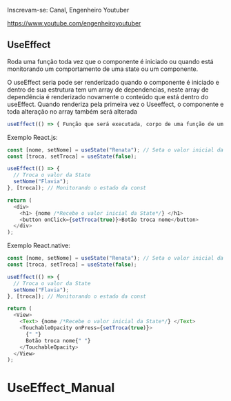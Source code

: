 Inscrevam-se: Canal, Engenheiro Youtuber

https://www.youtube.com/engenheiroyoutuber

## UseEffect

Roda uma função toda vez que o componente é iniciado ou quando está monitorando um comportamento de uma state ou um componente.

O useEffect seria pode ser renderizado quando o componente é iniciado e dentro de sua estrutura tem um array de dependencias, neste array de dependência é renderizado novamente o conteúdo que está dentro do useEffect.
Quando renderiza pela primeira vez o Useeffect, o componente e toda alteração no array também será alterada

```js
useEffect(() => { Função que será executada, corpo de uma função de um componente de maut, componente update, resumindo o codigo que será executado }, [Em qual circunstancias este paramentro deve ser executado, Array de dependência, o efeito só será ativado se os valores na lista forem alterado, podendo ser um useState, uma variavel qualquer, ou qualquer coisa que possa sofrer alteração, useEffect só será disparado quando a variavel que estiver aqui dentro mudar, dentro desta array podemos passar varias variaveis ]
```

Exemplo React.js:

```js
const [nome, setNome] = useState("Renata"); // Seta o valor inicial da state
const [troca, setTroca] = useState(false);

useEffect(() => {
  // Troca o valor da State
  setNome("Flavia");
}, [troca]); // Monitorando o estado da const

return (
  <div>
    <h1> {nome /*Recebe o valor inicial da State*/} </h1>
    <button onClick={setTroca(true)}>Botão troca nome</button>
  </div>
);
```

Exemplo React.native:

```js
const [nome, setNome] = useState("Renata"); // Seta o valor inicial da state
const [troca, setTroca] = useState(false);

useEffect(() => {
  // Troca o valor da State
  setNome("Flavia");
}, [troca]); // Monitorando o estado da const

return (
  <View>
    <Text> {nome /*Recebe o valor inicial da State*/} </Text>
    <TouchableOpacity onPress={setTroca(true)}>
      {" "}
      Botão troca nome{" "}
    </TouchableOpacity>
  </View>
);
```

# UseEffect_Manual
